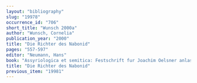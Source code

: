 ```yaml
---
layout: "bibliography"
slug: "19978"
occurrence_id: "706"
short_title: "Wunsch 2000a"
author: "Wunsch, Cornelia"
publication_year: "2000"
title: "Die Richter des Nabonid"
pages: "557-597"
editor: "Neumann, Hans"
book: "Assyriologica et semitica: Festschrift fur Joachim Oelsner anlasslich seines 65. Geburtstages am 18. Februar 1997 (AOAT 252)"
title: "Die Richter des Nabonid"
previous_item: "19981"
---
```

